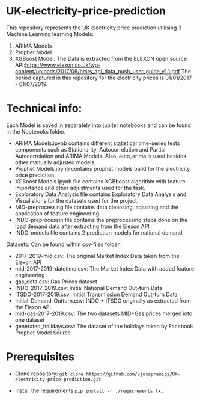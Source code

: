 # UK-electricity-price-prediction

This repository represents the UK electricity price prediction utilising 3 Machine Learning learning Models:
1. ARIMA Models
2. Prophet Model
3. XGBoost Model.
The Data is extracted from the ELEXON open source API:https://www.elexon.co.uk/wp-content/uploads/2017/06/bmrs_api_data_push_user_guide_v1.1.pdf
The period captured in this repository for the electricity prices is 01/01/2017 - 01/07/2019.

# Technical info:

Each Model is saved in separately into jupiter notebooks and can be found in the Nooteooks folder.
- ARIMA Models.ipynb contains different statistical time-series tests components such as Stationarity, Autocorrelation and Partial Autocorrelation and ARIMA Models. Also, auto_arima is used besides other manually adjusted models.
- Prophet Models.ipynb contains prophet models build for the electricity price prediction.
- XGBoost Models.ipynb file contains XGBboost algorithm with feature importance and other adjustments used for the task.
- Exploratory Data Analysis file contains Exploratory Data Analysis and Visualistions for the datasets used for the project. 
- MID-preprocessing file contains data cleansing, adjusting and the application of feature engineering.
- INDO-preprocessin file contains the preprocessing steps done on the load demand data after extracting from the Elexon API
- INDO-models file contains 2 prediction models for national demand

Datasets:
Can be found within csv-files folder.
- 2017-2019-mid.csv: The original Market Index Data taken from the Elexon API
- mid-2017-2019-datetime.csv: The Market Index Data with added feature engineering
- gas_data.csv: Gas Prices dataset 
- INDO-2017-2019.csv: Initial National Demand Out-turn Data 
- ITSDO-2017-2019.csv: Initial Transmission Demand Out-turn Data
- Initial-Demand-Outturn.csv: INDO + ITSDO originally as extracted from the Elexon API
- mid-gas-2017-2019.csv: The two datasets MID+Gas prices merged into one dataset
- generated_holidays.csv: The dataset of the holidays taken by Facebook Prophet Model Source

# Prerequisites
- Clone repository:
`git clone https://github.com/vjosapreniqi/UK-electricity-price-prediction.git`

- Install the requirements
`pip install -r ./requirements.txt`